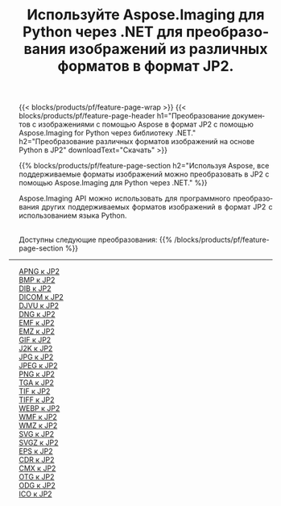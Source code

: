 ﻿---
title: Используйте Aspose.Imaging для Python через .NET для преобразования изображений из различных форматов в формат JP2. 
weight: 3920
url: /ru/python-net/conversion/to/jp2 
lang: ru
langdirlevel: 2
locales: zh-hans,ja,it,ru,de,es,fr,nl,id,lt,pl,pt,vi,tr,ko,zh-hant,ar,hi,th,sv,cs,uk,he
description: Вы можете использовать Aspose.Imaging for Python через библиотеку .NET для преобразования различных форматов в формат JP2.
---

{{< blocks/products/pf/feature-page-wrap >}}
{{< blocks/products/pf/feature-page-header h1="Преобразование документов с изображениями с помощью Aspose в формат JP2 с помощью Aspose.Imaging for Python через библиотеку .NET." h2="Преобразование различных форматов изображений на основе Python в JP2" downloadText="Скачать" >}}


{{% blocks/products/pf/feature-page-section  h2="Используя Aspose, все поддерживаемые форматы изображений можно преобразовать в JP2 с помощью Aspose.Imaging для Python через .NET." %}}
<p align=justify>Aspose.Imaging API можно использовать для программного преобразования других поддерживаемых форматов изображений в формат JP2 с использованием языка Python.</p>
<br/>
Доступны следующие преобразования:
{{% /blocks/products/pf/feature-page-section %}}
<div class="container-fluid productfamilypage bg-gray">
    <div class="convertypes bg-gray agp-content section">
        <div class="container">
		<hr style="margin-left:-20px;"/>
		<div class="row other-converters">
		    <div class='col-md-2 other-converter remove-lp remove-rp'><a href="/imaging/ru/python-net/conversion/apng-to-jp2" >APNG к JP2</a></div>
<div class='col-md-2 other-converter remove-lp remove-rp'><a href="/imaging/ru/python-net/conversion/bmp-to-jp2" >BMP к JP2</a></div>
<div class='col-md-2 other-converter remove-lp remove-rp'><a href="/imaging/ru/python-net/conversion/dib-to-jp2" >DIB к JP2</a></div>
<div class='col-md-2 other-converter remove-lp remove-rp'><a href="/imaging/ru/python-net/conversion/dicom-to-jp2" >DICOM к JP2</a></div>
<div class='col-md-2 other-converter remove-lp remove-rp'><a href="/imaging/ru/python-net/conversion/djvu-to-jp2" >DJVU к JP2</a></div>
<div class='col-md-2 other-converter remove-lp remove-rp'><a href="/imaging/ru/python-net/conversion/dng-to-jp2" >DNG к JP2</a></div>
<div class='col-md-2 other-converter remove-lp remove-rp'><a href="/imaging/ru/python-net/conversion/emf-to-jp2" >EMF к JP2</a></div>
<div class='col-md-2 other-converter remove-lp remove-rp'><a href="/imaging/ru/python-net/conversion/emz-to-jp2" >EMZ к JP2</a></div>
<div class='col-md-2 other-converter remove-lp remove-rp'><a href="/imaging/ru/python-net/conversion/gif-to-jp2" >GIF к JP2</a></div>
<div class='col-md-2 other-converter remove-lp remove-rp'><a href="/imaging/ru/python-net/conversion/j2k-to-jp2" >J2K к JP2</a></div>
<div class='col-md-2 other-converter remove-lp remove-rp'><a href="/imaging/ru/python-net/conversion/jpg-to-jp2" >JPG к JP2</a></div>
<div class='col-md-2 other-converter remove-lp remove-rp'><a href="/imaging/ru/python-net/conversion/jpeg-to-jp2" >JPEG к JP2</a></div>
<div class='col-md-2 other-converter remove-lp remove-rp'><a href="/imaging/ru/python-net/conversion/png-to-jp2" >PNG к JP2</a></div>
<div class='col-md-2 other-converter remove-lp remove-rp'><a href="/imaging/ru/python-net/conversion/tga-to-jp2" >TGA к JP2</a></div>
<div class='col-md-2 other-converter remove-lp remove-rp'><a href="/imaging/ru/python-net/conversion/tif-to-jp2" >TIF к JP2</a></div>
<div class='col-md-2 other-converter remove-lp remove-rp'><a href="/imaging/ru/python-net/conversion/tiff-to-jp2" >TIFF к JP2</a></div>
<div class='col-md-2 other-converter remove-lp remove-rp'><a href="/imaging/ru/python-net/conversion/webp-to-jp2" >WEBP к JP2</a></div>
<div class='col-md-2 other-converter remove-lp remove-rp'><a href="/imaging/ru/python-net/conversion/wmf-to-jp2" >WMF к JP2</a></div>
<div class='col-md-2 other-converter remove-lp remove-rp'><a href="/imaging/ru/python-net/conversion/wmz-to-jp2" >WMZ к JP2</a></div>
<div class='col-md-2 other-converter remove-lp remove-rp'><a href="/imaging/ru/python-net/conversion/svg-to-jp2" >SVG к JP2</a></div>
<div class='col-md-2 other-converter remove-lp remove-rp'><a href="/imaging/ru/python-net/conversion/svgz-to-jp2" >SVGZ к JP2</a></div>
<div class='col-md-2 other-converter remove-lp remove-rp'><a href="/imaging/ru/python-net/conversion/eps-to-jp2" >EPS к JP2</a></div>
<div class='col-md-2 other-converter remove-lp remove-rp'><a href="/imaging/ru/python-net/conversion/cdr-to-jp2" >CDR к JP2</a></div>
<div class='col-md-2 other-converter remove-lp remove-rp'><a href="/imaging/ru/python-net/conversion/cmx-to-jp2" >CMX к JP2</a></div>
<div class='col-md-2 other-converter remove-lp remove-rp'><a href="/imaging/ru/python-net/conversion/otg-to-jp2" >OTG к JP2</a></div>
<div class='col-md-2 other-converter remove-lp remove-rp'><a href="/imaging/ru/python-net/conversion/odg-to-jp2" >ODG к JP2</a></div>
<div class='col-md-2 other-converter remove-lp remove-rp'><a href="/imaging/ru/python-net/conversion/ico-to-jp2" >ICO к JP2</a></div>
                </div>
        </div>
    </div>
</div>
<br/>

